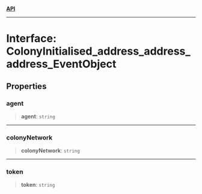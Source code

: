 [**API**](../../../README.md)

***

# Interface: ColonyInitialised\_address\_address\_address\_EventObject

## Properties

### agent

> **agent**: `string`

***

### colonyNetwork

> **colonyNetwork**: `string`

***

### token

> **token**: `string`
